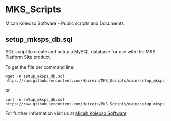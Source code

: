 # MKS_Scripts
Micah Koleoso Software - Public scripts and Documents

## setup_mksps_db.sql 
SQL script to create and setup a MySQL database for use with the MKS Platform Site product.

To get the file per command line:
```
wget -O setup_mksps_db.sql https://raw.githubusercontent.com/Hairein/MKS_Scripts/main/setup_mksps_db.sql
```
or
```
curl -o setup_mksps_db.sql https://raw.githubusercontent.com/Hairein/MKS_Scripts/main/setup_mksps_db.sql
```

For further information visit us at [Micah Koleoso Software](https://www.micahkoleososoftware.com)